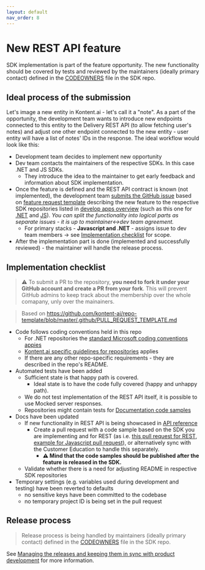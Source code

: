 ```yaml
---
layout: default
nav_order: 8
---
```


# New REST API feature

SDK implementation is part of the feature opportunity. The new functionality should be covered by tests and reviewed by the maintainers (ideally primary contact) defined in the [CODEOWNERS](https://help.github.com/articles/about-code-owners/) file in the SDK repo.

## Ideal process of the submission

Let's image a new entity in Kontent.ai - let's call it a "note". As a part of the opportunity, the development team wants to introduce new endpoints connected to this entity to the Delivery REST API (to allow fetching user's notes) and adjust one other endpoint connected to the new entity - user entity will have a list of notes' IDs in the response. The ideal workflow would look like this:

* Development team decides to implement new opportunity
* Dev team contacts the maintainers of the respective SDKs. In this case .NET and JS SDKs.
    * They introduce the idea to the maintainer to get early feedback and information about SDK implementation.
* Once the feature is defined and the REST API contract is known (not implemented), the development team [submits the GitHub issue](https://docs.github.com/en/issues/tracking-your-work-with-issues/creating-an-issue) based on [feature request template](https://github.com/kontent-ai/repo-template/blob/master/.github/ISSUE_TEMPLATE/feature_request.md) describing the new feature to the respective SDK repositories listed in [develop apps overview](https://kontent.ai/learn/tutorials/develop-apps/overview) (such as this one for [.NET](https://github.com/kontent-ai/kontent-management-sdk-net/issues/120) and [JS](https://github.com/kontent-ai/kontent-management-sdk-js/issues/58)). *You can split the functionality into logical parts as separate issues - it is up to maintainer<->dev team agreement.*
    * For primary stacks - **Javascript and .NET** - assigns issue to dev team members -> see [Implementation checklist](#implementation-checklist) for scope.
* After the implementation part is done (implemented and successfully reviewed) - the maintainer will handle the release process.

## Implementation checklist

> ⚠ To submit a PR to the repository, **you need to fork it under your GitHub account and create a PR from your fork**. This will prevent GitHub admins to keep track about the membership over the whole comapany, unly over the mainainers.

> Based on https://github.com/kontent-ai/repo-template/blob/master/.github/PULL_REQUEST_TEMPLATE.md

* Code follows coding conventions held in this repo
    * For .NET repositories the [standard Microsoft coding conventions appies](https://docs.microsoft.com/en-us/dotnet/csharp/fundamentals/coding-style/coding-conventions)
    * [Kontent.ai specific guidelines for repositories](./Guidelines-for-SDK-developers.md) applies
    * If there are any other repo-specific requirements - they are described in the repo's README.
*  Automated tests have been added
    * Sufficient state is that happy path is covered.
        * Ideal state is to have the code fully covered (happy and unhappy path).
    * We do not test implementation of the REST API itself, it is possible to use Mocked server responses.
    * Repositories might contain tests for [Documentation code samples](https://github.com/Kontent-ai-Learn/kontent-ai-learn-code-samples)
* Docs have been updated
    * If new functionality in REST API is being showcased in [API reference](https://kontent.ai/learn/reference)
        * Create a pull request with a code sample based on the SDK you are implementing and for REST (as i.e. [this pull request for REST](https://github.com/Kontent-ai-Learn/kontent-ai-learn-code-samples/pull/42), [example for Javascript pull request](https://github.com/Kontent-ai-Learn/kontent-ai-learn-code-samples/pull/18)), or alternatively sync with the Customer Education to handle this separately. 
            * **⚠ Mind that the code samples should be published after the feature is released in the SDK.**
    * Validate whether there is a need for adjusting README in respective SDK repositories
* Temporary settings (e.g. variables used during development and testing) have been reverted to defaults
    * no sensitive keys have been committed to the codebase
    * no temporary project ID is being set in the pull request


## Release process

> Release process is being handled by maintainers (ideally primary contact) defined in the [CODEOWNERS](https://help.github.com/articles/about-code-owners/) file in the SDK repo.

See [Managing the releases and keeping them in sync with product development](./Duties-of-a-Repository-Maintainer.md#managing-the-releases-and-keeping-them-in-sync-with-product-development) for more information.
